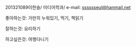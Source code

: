 
201321089이한슬/ 미디어학과/ e-mail: sssssseul@hanmail.net 

좋아하는것: 가만히 누워있기, 먹기, 책읽기

잘하는것: 요리하기

하고싶은것: 여행다니기
